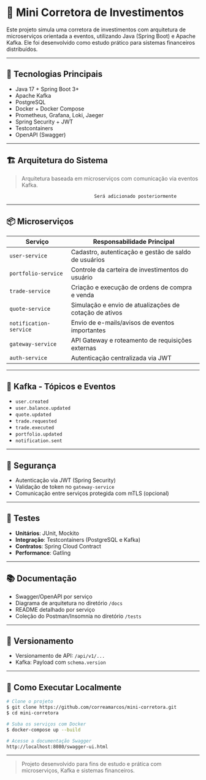 # 🏦 Mini Corretora de Investimentos

Este projeto simula uma corretora de investimentos com arquitetura de microserviços orientada a eventos, utilizando Java (Spring Boot) e Apache Kafka. Ele foi desenvolvido como estudo prático para sistemas financeiros distribuídos.

---

## 🔧 Tecnologias Principais

* Java 17 + Spring Boot 3+
* Apache Kafka
* PostgreSQL
* Docker + Docker Compose
* Prometheus, Grafana, Loki, Jaeger
* Spring Security + JWT
* Testcontainers
* OpenAPI (Swagger)

---

## 🏗️ Arquitetura do Sistema

> Arquitetura baseada em microserviços com comunicação via eventos Kafka.

```
                                Será adicionado posteriormente
```

---

## 📦 Microserviços

| Serviço                | Responsabilidade Principal                             |
| ---------------------- | ------------------------------------------------------ |
| `user-service`         | Cadastro, autenticação e gestão de saldo de usuários   |
| `portfolio-service`    | Controle da carteira de investimentos do usuário       |
| `trade-service`        | Criação e execução de ordens de compra e venda         |
| `quote-service`        | Simulação e envio de atualizações de cotação de ativos |
| `notification-service` | Envio de e-mails/avisos de eventos importantes         |
| `gateway-service`      | API Gateway e roteamento de requisições externas       |
| `auth-service`         | Autenticação centralizada via JWT                      |

---

## 🔄 Kafka - Tópicos e Eventos

* `user.created`
* `user.balance.updated`
* `quote.updated`
* `trade.requested`
* `trade.executed`
* `portfolio.updated`
* `notification.sent`

---

## 🔐 Segurança

* Autenticação via JWT (Spring Security)
* Validação de token no `gateway-service`
* Comunicação entre serviços protegida com mTLS (opcional)

---

## 🧪 Testes

* **Unitários**: JUnit, Mockito
* **Integração**: Testcontainers (PostgreSQL e Kafka)
* **Contratos**: Spring Cloud Contract
* **Performance**: Gatling

---

## 📚 Documentação

* Swagger/OpenAPI por serviço
* Diagrama de arquitetura no diretório `/docs`
* README detalhado por serviço
* Coleção do Postman/Insomnia no diretório `/tests`

---

## 📁 Versionamento

* Versionamento de API: `/api/v1/...`
* Kafka: Payload com `schema.version`

---

## 🚀 Como Executar Localmente

```bash
# Clone o projeto
$ git clone https://github.com/correamarcos/mini-corretora.git
$ cd mini-corretora

# Suba os serviços com Docker
$ docker-compose up --build

# Acesse a documentação Swagger
http://localhost:8080/swagger-ui.html
```

---

> Projeto desenvolvido para fins de estudo e prática com microserviços, Kafka e sistemas financeiros.
